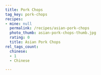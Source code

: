 ```yaml
---
title: Pork Chops
tag_key: pork-chops
recipes:
- mine: null
  permalink: /recipes/asian-pork-chops
  photo_thumb: asian-pork-chops-thumb.jpg
  rating: 0
  title: Asian Pork Chops
rel_tags_count:
  chinese:
  - 1
  - Chinese

---
```

